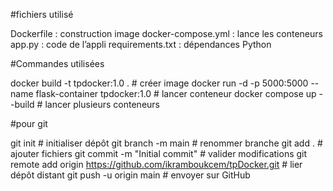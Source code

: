 
#fichiers utilisé

Dockerfile            : construction image
docker-compose.yml    : lance les conteneurs
app.py                : code de l’appli
requirements.txt      : dépendances Python


#Commandes utilisées

docker build -t tpdocker:1.0 .     # créer image
docker run -d -p 5000:5000 --name flask-container tpdocker:1.0   # lancer conteneur
docker compose up --build           # lancer plusieurs conteneurs


#pour git

git init                              # initialiser dépôt
git branch -m main                    # renommer branche
git add .                             # ajouter fichiers
git commit -m "Initial commit"        # valider modifications
git remote add origin https://github.com/ikramboukcem/tpDocker.git      # lier dépôt distant
git push -u origin main               # envoyer sur GitHub

